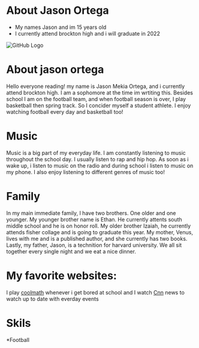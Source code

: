 # About Jason Ortega
* My names Jason and im 15 years old
* I currently attend brockton high and i will graduate in 2022

![GitHub Logo](http://www.freenamedesigns.com/girl-names/graffiti-name-tattoo-designs/jason-name-design.jpg)
# About jason ortega
Hello everyone reading! my name is Jason Mekia Ortega, and i currently attend brockton high. I am a sophomore at the time im wrtiting this. Besides school I am on the football team, and when football season is over, I play basketball then spring track. So I concider myself a student athlete. I enjoy watching football every day and basketball too!
# Music 
Music is a big part of my everyday life. I am constantly listening to music throughout the school day. I usually listen to rap and hip hop. As soon as i wake up, i listen to music on the radio and during school i listen to music on my phone. I also enjoy listening to different genres of music too!
# Family 
In my main immediate family, I have two brothers. One older and one younger. My younger brother name is Ethan. He currently attents south middle school and he is on honor roll. My older brother Izaiah, he currently attends fisher collage and is going to graduate this year. My mother, Venus, lives with me and is a published author, and she currently has two books. Lastly, my father, Jason, is a technition for harvard university. We all sit together every single night and we eat a nice dinner.
# My favorite websites:

I play [coolmath](https://www.coolmathgames.com/) whenever i get bored at school and I watch [Cnn](https://www.cnn.com/) news to watch up to date with everday events
# Skils
*Football
